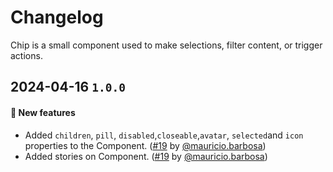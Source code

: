 # Changelog

Chip is a small component used to make selections, filter content, or trigger actions.

## 2024-04-16 `1.0.0`

#### 🎉 New features

- Added `children`, `pill`, `disabled`,`closeable`,`avatar`, `selected`and `icon` properties to the Component. ([#19](https://git.rarolabs.com.br/frontend/rarui/-/merge_requests/19) by [@mauricio.barbosa](https://git.rarolabs.com.br/mauricio.barbosa))
- Added stories on Component. ([#19](https://git.rarolabs.com.br/frontend/rarui/-/merge_requests/19) by [@mauricio.barbosa](https://git.rarolabs.com.br/mauricio.barbosa))

<!-- #### 🛠 Breaking changes -->

<!-- #### 📚 3rd party library updates -->

<!-- #### 🎉 New features -->

<!-- #### 🐛 Bug fixes -->

<!-- #### 💡 Others -->
